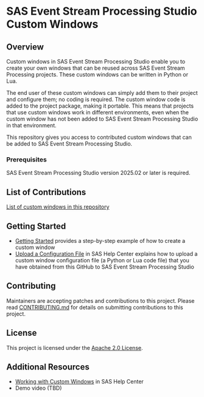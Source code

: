 # SAS Event Stream Processing Studio Custom Windows

## Overview
Custom windows in SAS Event Stream Processing Studio enable you to create your own windows that can be reused across SAS Event Stream Processing projects. These custom windows can be written in Python or Lua. 

The end user of these custom windows can simply add them to their project and configure them; no coding is required. The custom window code is added to the project package, making it portable. This means that projects that use custom windows work in different environments, even when the custom window has not been added to SAS Event Stream Processing Studio in that environment. 

This repository gives you access to contributed custom windows that can be added to SAS Event Stream Processing Studio. 

<!-- ### What's new -->

### Prerequisites
SAS Event Stream Processing Studio version 2025.02 or later is required. 

## List of Contributions
[List of custom windows in this repository](CUSTOM_WINDOWS_LIST.md)

<!-- ## Installation -->

## Getting Started

* [Getting Started](https://github.com/sassoftware/esp-studio-custom-windows/tree/main/Getting%20Started) provides a step-by-step example of how to create a custom window
* [Upload a Configuration File](https://documentation.sas.com/?cdcId=espcdc&cdcVersion=default&docsetId=espstudio&docsetTarget=n1s1yakz9sl8upn1h9w2w7ba2mao.htm#p0a64jblkf46y4n1hofcs1ikonrz) in SAS Help Center explains how to upload a custom window configuration file (a Python or Lua code file) that you have obtained from this GitHub to SAS Event Stream Processing Studio

<!-- ### Running -->

<!-- ### Examples -->

<!-- ### Troubleshooting -->

## Contributing
Maintainers are accepting patches and contributions to this project.
Please read [CONTRIBUTING.md](CONTRIBUTING.md) for details on submitting contributions to this project.

## License
This project is licensed under the [Apache 2.0 License](LICENSE).

## Additional Resources
* [Working with Custom Windows](https://documentation.sas.com/?cdcId=espcdc&cdcVersion=default&docsetId=espstudio&docsetTarget=n1i5e4tlvgim7tn1sk4k9vafj2in.htm) in SAS Help Center
* Demo video (TBD)
